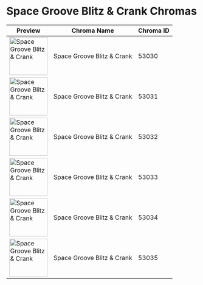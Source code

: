 # Space Groove Blitz & Crank Chromas

| Preview | Chroma Name | Chroma ID |
|---|---|---|
| <img src='https://raw.communitydragon.org/latest/plugins/rcp-be-lol-game-data/global/default/v1/champion-chroma-images/53/53030.png' alt='Space Groove Blitz & Crank' width='100'> | Space Groove Blitz & Crank | 53030 |
| <img src='https://raw.communitydragon.org/latest/plugins/rcp-be-lol-game-data/global/default/v1/champion-chroma-images/53/53031.png' alt='Space Groove Blitz & Crank' width='100'> | Space Groove Blitz & Crank | 53031 |
| <img src='https://raw.communitydragon.org/latest/plugins/rcp-be-lol-game-data/global/default/v1/champion-chroma-images/53/53032.png' alt='Space Groove Blitz & Crank' width='100'> | Space Groove Blitz & Crank | 53032 |
| <img src='https://raw.communitydragon.org/latest/plugins/rcp-be-lol-game-data/global/default/v1/champion-chroma-images/53/53033.png' alt='Space Groove Blitz & Crank' width='100'> | Space Groove Blitz & Crank | 53033 |
| <img src='https://raw.communitydragon.org/latest/plugins/rcp-be-lol-game-data/global/default/v1/champion-chroma-images/53/53034.png' alt='Space Groove Blitz & Crank' width='100'> | Space Groove Blitz & Crank | 53034 |
| <img src='https://raw.communitydragon.org/latest/plugins/rcp-be-lol-game-data/global/default/v1/champion-chroma-images/53/53035.png' alt='Space Groove Blitz & Crank' width='100'> | Space Groove Blitz & Crank | 53035 |
